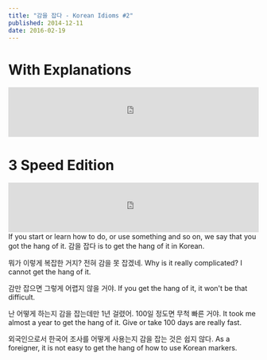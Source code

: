 ```yaml
---
title: "감을 잡다 - Korean Idioms #2"
published: 2014-12-11
date: 2016-02-19
---
```

#  With Explanations

<iframe id="audio_iframe" src="https://www.podbean.com/media/player/audio/postId/5406330/url/http%253A%252F%252Fwiseinit.podbean.com%252Fe%252F%25EA%25B0%2590%25EC%259D%2584-%25EC%259E%25A1%25EB%258B%25A4%252F/initByJs/1/auto/1?skin=11" width="100%" height="100" frameborder="0" scrolling="no"></iframe>

#  3 Speed Edition

<iframe id="audio_iframe" src="https://www.podbean.com/media/player/audio/postId/5407581/url/http%253A%252F%252Fwiseinit.podbean.com%252Fe%252F%25EA%25B0%2590%25EC%259D%2584-%25EC%259E%25A1%25EB%258B%25A4-3-speed-example-recordings%252F/initByJs/1/auto/1?skin=12" width="100%" height="100" frameborder="0" scrolling="no"></iframe>
If you start or learn how to do, or use something and so on, we say that you got the hang of it.
감을 잡다 is to get the hang of it in Korean.



뭐가 이렇게 복잡한 거지? 전혀 감을 못 잡겠네.
Why is it really complicated? I cannot get the hang of it.

감만 잡으면 그렇게 어렵지 않을 거야.
If you get the hang of it, it won't be that difficult.

난 어떻게 하는지 감을 잡는데만 1년 걸렸어. 100일 정도면 무척 빠른 거야.
It took me almost a year to get the hang of it. Give or take 100 days are really fast.

외국인으로서 한국어 조사를 어떻게 사용는지 감을 잡는 것은 쉽지 않다.
As a foreigner, it is not easy to get the hang of how to use Korean markers.

